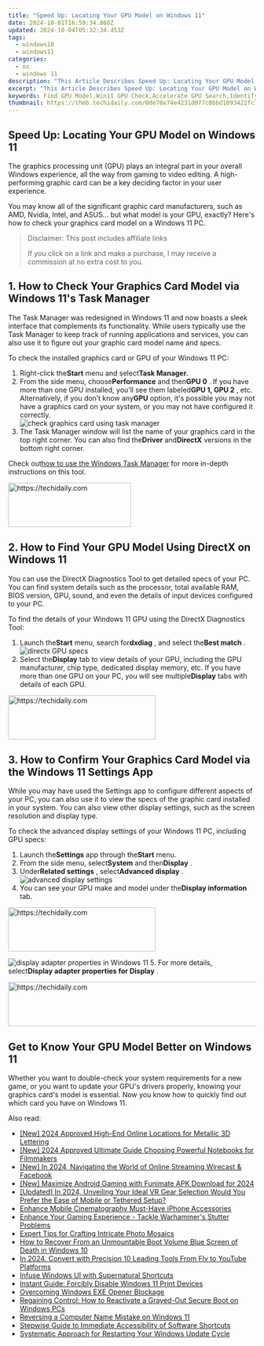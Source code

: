 ```yaml
---
title: "Speed Up: Locating Your GPU Model on Windows 11"
date: 2024-10-01T16:59:34.860Z
updated: 2024-10-04T05:32:34.453Z
tags:
  - windows10
  - windows11
categories:
  - os
  - windows 11
description: "This Article Describes Speed Up: Locating Your GPU Model on Windows 11"
excerpt: "This Article Describes Speed Up: Locating Your GPU Model on Windows 11"
keywords: Find GPU Model,Win11 GPU Check,Accelerate GPU Search,Identify Graphics Card,Windows XPGL Detect,Fast GPU Locator,Windows 11 GPU ID
thumbnail: https://thmb.techidaily.com/0de78e74e4231d077c0bbd1093422fc13ce8314c6f52350885d9fed67ecbab12.jpg
---
```


## Speed Up: Locating Your GPU Model on Windows 11

 The graphics processing unit (GPU) plays an integral part in your overall Windows experience, all the way from gaming to video editing. A high-performing graphic card can be a key deciding factor in your user experience.

 You may know all of the significant graphic card manufacturers, such as AMD, Nvidia, Intel, and ASUS... but what model is your GPU, exactly? Here's how to check your graphics card model on a Windows 11 PC.

>  Disclaimer: This post includes affiliate links
>
>  If you click on a link and make a purchase, I may receive a commission at no extra cost to you.
>

## 1\. How to Check Your Graphics Card Model via Windows 11's Task Manager

 The Task Manager was redesigned in Windows 11 and now boasts a sleek interface that complements its functionality. While users typically use the Task Manager to keep track of running applications and services, you can also use it to figure out your graphic card model name and specs.

To check the installed graphics card or GPU of your Windows 11 PC:

1. Right-click the**Start** menu and select**Task Manager.**
2. From the side menu, choose**Performance** and then**GPU 0** . If you have more than one GPU installed, you’ll see them labeled**GPU 1, GPU 2** , etc. Alternatively, if you don’t know any**GPU** option, it's possible you may not have a graphics card on your system, or you may not have configured it correctly.  
![check graphics card using task manager](https://static1.makeuseofimages.com/wordpress/wp-content/uploads/2023/01/graphics-card-check-1.jpg)
3. The Task Manager window will list the name of your graphics card in the top right corner. You can also find the**Driver** and**DirectX** versions in the bottom right corner.

 Check out[how to use the Windows Task Manager](https://www.makeuseof.com/how-to-use-windows-task-manager/) for more in-depth instructions on this tool.

<!-- affiliate ads begin -->
<a href="https://bluettius.sjv.io/c/5597632/2139120/17108" target="_top" id="2139120">
  <img src="//a.impactradius-go.com/display-ad/17108-2139120" border="0" alt="https://techidaily.com" width="250" height="90"/>
</a>
<img height="0" width="0" src="https://bluettius.sjv.io/i/5597632/2139120/17108" style="position:absolute;visibility:hidden;" border="0" />
<!-- affiliate ads end -->

## 2\. How to Find Your GPU Model Using DirectX on Windows 11

 You can use the DirectX Diagnostics Tool to get detailed specs of your PC. You can find system details such as the processor, total available RAM, BIOS version, GPU, sound, and even the details of input devices configured to your PC.

 To find the details of your Windows 11 GPU using the DirectX Diagnostics Tool:

1. Launch the**Start** menu, search for**dxdiag** , and select the**Best match** .  
![directx GPU specs](https://static1.makeuseofimages.com/wordpress/wp-content/uploads/2023/01/directx-specs.jpeg)
2. Select the**Display** tab to view details of your GPU, including the GPU manufacturer, chip type, dedicated display memory, etc. If you have more than one GPU on your PC, you will see multiple**Display** tabs with details of each GPU.

<!-- affiliate ads begin -->
<a href="https://aligracehair.sjv.io/c/5597632/1938716/19272" target="_top" id="1938716">
  <img src="//a.impactradius-go.com/display-ad/19272-1938716" border="0" alt="https://techidaily.com" width="300" height="90"/>
</a>
<img height="0" width="0" src="https://aligracehair.sjv.io/i/5597632/1938716/19272" style="position:absolute;visibility:hidden;" border="0" />
<!-- affiliate ads end -->

## 3\. How to Confirm Your Graphics Card Model via the Windows 11 Settings App

 While you may have used the Settings app to configure different aspects of your PC, you can also use it to view the specs of the graphic card installed in your system. You can also view other display settings, such as the screen resolution and display type.

 To check the advanced display settings of your Windows 11 PC, including GPU specs:

1. Launch the**Settings** app through the**Start** menu.
2. From the side menu, select**System** and then**Display** .
3. Under**Related settings** , select**Advanced display** .  
![advanced display settings](https://static1.makeuseofimages.com/wordpress/wp-content/uploads/2023/01/advanced-display-settings.jpg)
4. You can see your GPU make and model under the**Display information** tab.  

<!-- affiliate ads begin -->
<a href="https://laganoo.pxf.io/c/5597632/1657396/16446" target="_top" id="1657396">
  <img src="//a.impactradius-go.com/display-ad/16446-1657396" border="0" alt="https://techidaily.com" width="300" height="90"/>
</a>
<img height="0" width="0" src="https://laganoo.pxf.io/i/5597632/1657396/16446" style="position:absolute;visibility:hidden;" border="0" />
<!-- affiliate ads end -->

![display adapter properties in Windows 11](https://static1.makeuseofimages.com/wordpress/wp-content/uploads/2023/01/display-adapter-properties-win11.jpg)
5. For more details, select**Display adapter properties for Display** .

<!-- affiliate ads begin -->
<a href="https://unicoeye.pxf.io/c/5597632/2134238/18498" target="_top" id="2134238">
  <img src="//a.impactradius-go.com/display-ad/18498-2134238" border="0" alt="https://techidaily.com" width="728" height="90"/>
</a>
<img height="0" width="0" src="https://unicoeye.pxf.io/i/5597632/2134238/18498" style="position:absolute;visibility:hidden;" border="0" />
<!-- affiliate ads end -->

## Get to Know Your GPU Model Better on Windows 11

 Whether you want to double-check your system requirements for a new game, or you want to update your GPU's drivers properly, knowing your graphics card's model is essential. Now you know how to quickly find out which card you have on Windows 11.

<ins class="adsbygoogle"
     style="display:block"
     data-ad-format="autorelaxed"
     data-ad-client="ca-pub-7571918770474297"
     data-ad-slot="1223367746"></ins>

<ins class="adsbygoogle"
     style="display:block"
     data-ad-client="ca-pub-7571918770474297"
     data-ad-slot="8358498916"
     data-ad-format="auto"
     data-full-width-responsive="true"></ins>

<span class="atpl-alsoreadstyle">Also read:</span>
<div><ul>
<li><a href="https://vp-tips.techidaily.com/new-2024-approved-high-end-online-locations-for-metallic-3d-lettering/"><u>[New] 2024 Approved High-End Online Locations for Metallic 3D Lettering</u></a></li>
<li><a href="https://youtube-webster.techidaily.com/024-approved-ultimate-guide-choosing-powerful-notebooks-for-filmmakers/"><u>[New] 2024 Approved Ultimate Guide Choosing Powerful Notebooks for Filmmakers</u></a></li>
<li><a href="https://facebook-video-recording.techidaily.com/new-in-2024-navigating-the-world-of-online-streaming-wirecast-and-facebook/"><u>[New] In 2024, Navigating the World of Online Streaming Wirecast & Facebook</u></a></li>
<li><a href="https://vp-tips.techidaily.com/new-maximize-android-gaming-with-funimate-apk-download-for-2024/"><u>[New] Maximize Android Gaming with Funimate APK Download for 2024</u></a></li>
<li><a href="https://vp-tips.techidaily.com/updated-in-2024-unveiling-your-ideal-vr-gear-selection-would-you-prefer-the-ease-of-mobile-or-tethered-setup/"><u>[Updated] In 2024, Unveiling Your Ideal VR Gear Selection Would You Prefer the Ease of Mobile or Tethered Setup?</u></a></li>
<li><a href="https://extra-resources.techidaily.com/enhance-mobile-cinematography-must-have-iphone-accessories/"><u>Enhance Mobile Cinematography Must-Have iPhone Accessories</u></a></li>
<li><a href="https://win11.techidaily.com/enhance-your-gaming-experience-tackle-warhammers-stutter-problems/"><u>Enhance Your Gaming Experience - Tackle Warhammer's Stutter Problems</u></a></li>
<li><a href="https://article-tips.techidaily.com/expert-tips-for-crafting-intricate-photo-mosaics/"><u>Expert Tips for Crafting Intricate Photo Mosaics</u></a></li>
<li><a href="https://blue-screen-error.techidaily.com/how-to-recover-from-an-unmountable-boot-volume-blue-screen-of-death-in-windows-10/"><u>How to Recover From an Unmountable Boot Volume Blue Screen of Death in Windows 10</u></a></li>
<li><a href="https://youtube-clips.techidaily.com/in-2024-convert-with-precision-10-leading-tools-from-flv-to-youtube-platforms/"><u>In 2024, Convert with Precision 10 Leading Tools From Flv to YouTube Platforms</u></a></li>
<li><a href="https://win11.techidaily.com/infuse-windows-ui-with-supernatural-shortcuts/"><u>Infuse Windows UI with Supernatural Shortcuts</u></a></li>
<li><a href="https://win11.techidaily.com/instant-guide-forcibly-disable-windows-11-print-devices/"><u>Instant Guide: Forcibly Disable Windows 11 Print Devices</u></a></li>
<li><a href="https://win11.techidaily.com/overcoming-windows-exe-opener-blockage/"><u>Overcoming Windows EXE Opener Blockage</u></a></li>
<li><a href="https://win11.techidaily.com/regaining-control-how-to-reactivate-a-grayed-out-secure-boot-on-windows-pcs/"><u>Regaining Control: How to Reactivate a Grayed-Out Secure Boot on Windows PCs</u></a></li>
<li><a href="https://win11.techidaily.com/reversing-a-computer-name-mistake-on-windows-11/"><u>Reversing a Computer Name Mistake on Windows 11</u></a></li>
<li><a href="https://win11.techidaily.com/stepwise-guide-to-immediate-accessibility-of-software-shortcuts/"><u>Stepwise Guide to Immediate Accessibility of Software Shortcuts</u></a></li>
<li><a href="https://win11.techidaily.com/systematic-approach-for-restarting-your-windows-update-cycle/"><u>Systematic Approach for Restarting Your Windows Update Cycle</u></a></li>
</ul></div>

